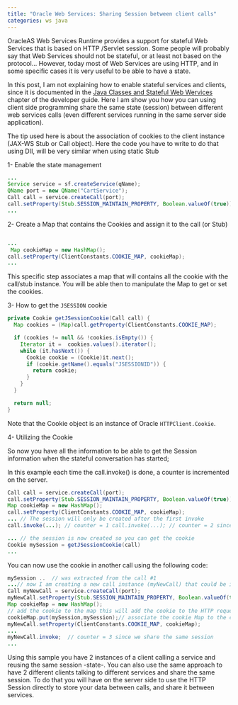 ```yaml
---
title: "Oracle Web Services: Sharing Session between client calls"
categories: ws java
---
```


OracleAS Web Services Runtime provides a support for stateful Web Services that is based on HTTP /Servlet session. Some people will probably say that Web Services should not be stateful, or at least not based on the protocol... However, today most of Web Services are using HTTP, and in some specific cases it is very useful to be able to have a state.

In this post, I am not explaining how to enable stateful services and clients, since it is documented in the [Java Classes and Stateful Web Wervices](http://download.oracle.com/docs/cd/B31017_01/web.1013/b28974/devjavaclass.htm#BEIDDAFG) chapter of the developer guide. Here I am show you how you can using client side programming share the same state (session) between different web services calls (even different services running in the same server side application).

The tip used here is about the association of cookies to the client instance (JAX-WS Stub or Call object). Here the code you have to write to do that using DII, will be very similar when using static Stub

1- Enable the state management

``` java
...
Service service = sf.createService(qName);
QName port = new QName("CartService");
Call call = service.createCall(port);
call.setProperty(Stub.SESSION_MAINTAIN_PROPERTY, Boolean.valueOf(true));  // this is necessary to be able to manipulate cookie
...

```

 2- Create a Map that contains the Cookies and assign it to the call (or Stub)

``` java

...
 Map cookieMap = new HashMap();
call.setProperty(ClientConstants.COOKIE_MAP, cookieMap);
...

```

This specific step associates a map that will contains all the cookie with the call/stub instance. You will be able then to manipulate the Map to get or set the cookies.

 3- How to get the `JSESSION` cookie

``` java
private Cookie getJSessionCookie(Call call) {
  Map cookies = (Map)call.getProperty(ClientConstants.COOKIE_MAP);

  if (cookies != null && !cookies.isEmpty()) {
    Iterator it =  cookies.values().iterator();
    while (it.hasNext()) {
      Cookie cookie = (Cookie)it.next();
      if (cookie.getName().equals("JSESSIONID")) {
        return cookie;
      }
    }
  }

  return null;
}
```

Note that the Cookie object is an instance of Oracle `HTTPClient.Cookie`.

4- Utilizing the Cookie

So now you have all the information to be able to get the Session information when the stateful conversation has started;

In this example each time the call.invoke() is done, a counter is incremented on the server.

``` java
Call call = service.createCall(port);
call.setProperty(Stub.SESSION_MAINTAIN_PROPERTY, Boolean.valueOf(true));  // this is necessary to be able to manipulate cookie
Map cookieMap = new HashMap();
call.setProperty(ClientConstants.COOKIE_MAP, cookieMap);
... // The session will only be created after the first invoke
call.invoke(...); // counter = 1 call.invoke(...); // counter = 2 since on the same session

... // the session is now created so you can get the cookie
Cookie mySession = getJSessionCookie(call)
...
```


You can now use the cookie in another call using the following code:

``` java
mySession ..  // was extracted from the call #1
...// now I am creating a new call instance (myNewCall) that could be in another class
Call myNewCall = service.createCall(port);
myNewCall.setProperty(Stub.SESSION_MAINTAIN_PROPERTY, Boolean.valueOf(true));  // this is necessary to be able to manipulate cookie
Map cookieMap = new HashMap();
// add the cookie to the map this will add the cookie to the HTTP request so it will be associated to the same session (/state)
cookieMap.put(mySession,mySession);// associate the cookie Map to the call
myNewCall.setProperty(ClientConstants.COOKIE_MAP, cookieMap);
...
myNewCall.invoke;  // counter = 3 since we share the same session
...

```


Using this sample you have 2 instances of a client calling a service and reusing the same session -state-.  You can also use the same approach to have 2 different clients talking to different services and share the same session. To do that you will have on the server side to use the HTTP Session directly to store your data between calls, and share it between services.
